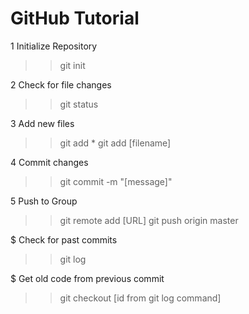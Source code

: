# GitHub Tutorial #

1 Initialize Repository 
>> git init

2 Check for file changes
>> git status

3 Add new files 
>> git add * 
>> git add [filename]

4 Commit changes
>> git commit -m "[message]"

5 Push to Group
>> git remote add [URL]
>> git push origin master

$ Check for past commits
>> git log

$ Get old code from previous commit
>> git checkout [id from git log command]
